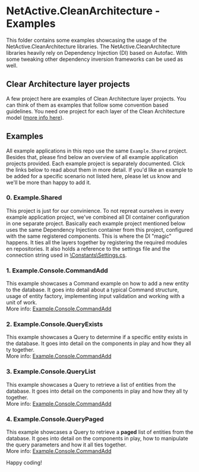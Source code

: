 # NetActive.CleanArchitecture - Examples
This folder contains some examples showcasing the usage of the NetActive.CleanArchitecture libraries.
The NetActive.CleanArchitecture libraries heavily rely on Dependency Injection (DI) based on Autofac.
With some tweaking other dependency inversion frameworks can be used as well.

## Clear Architecture layer projects
A few project here are examples of Clean Architecture layer projects.
You can think of them as examples that follow some convention based guidelines.
You need one project for each layer of the Clean Architecture model ([more info here](SolutionStructure.md)).

## Examples

All example applications in this repo use the same `Example.Shared` project. 
Besides that, please find below an overview of all example application projects provided.
Each example project is separately documented. 
Click the links below to read about them in more detail.
If you'd like an example to be added for a specific scenario not listed here, please let us know and we'll be more than happy to add it.

### 0. Example.Shared

This project is just for our convinience. To not repreat ourselves in every example application project, we've combined all DI container configuration in one separate project.
Basically each example project mentioned below uses the same Dependency Injection container from this project, configured with the same registered components.
This is where the DI "magic" happens. It ties all the layers together by registering the required modules en repositories.
It also holds a reference to the settings file and the connection string used in [\Constants\Settings.cs](Example.Shared/Constants/Settings.cs).

### 1. Example.Console.CommandAdd

This example showcases a Command example on how to add a new entity to the database. 
It goes into detail about a typical Command structure, usage of entity factory, implementing input validation and working with a unit of work.  
More info: [Example.Console.CommandAdd](Example.Console.CommandAdd)

### 2. Example.Console.QueryExists

This example showcases a Query to determine if a specific entity exists in the database. 
It goes into detail on the components in play and how they all ty together.  
More info: [Example.Console.CommandAdd](Example.Console.QueryExists)

### 3. Example.Console.QueryList

This example showcases a Query to retrieve a list of entities from the database. 
It goes into detail on the components in play and how they all ty together.  
More info: [Example.Console.CommandAdd](Example.Console.QueryList)

### 4. Example.Console.QueryPaged

This example showcases a Query to retrieve a **paged** list of entities from the database. 
It goes into detail on the components in play, how to manipulate the query parameters and how it all ties together.  
More info: [Example.Console.CommandAdd](Example.Console.QueryPaged)

Happy coding!

